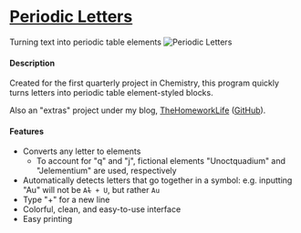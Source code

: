 # [Periodic Letters](http://thehomeworklife.co.nf/extras/PeriodicLetters)
Turning text into periodic table elements
![Periodic Letters](http://s30.postimg.org/ou8nddci9/periodic_letters.png)

#### Description
Created for the first quarterly project in Chemistry, this program quickly turns letters into periodic table element-styled blocks.

Also an "extras" project under my blog, [TheHomeworkLife](http://www.thehomeworklife.co.nf) ([GitHub](https://github.com/jlam55555/the-homework-life)).

#### Features
- Converts any letter to elements
    - To account for "q" and "j", fictional elements "Unoctquadium" and "Jelementium" are used, respectively
- Automatically detects letters that go together in a symbol: e.g. inputting "Au" will not be <code>A<strike>l</strike> + U</code>, but rather <code>Au</code>
- Type "+" for a new line
- Colorful, clean, and easy-to-use interface
- Easy printing
